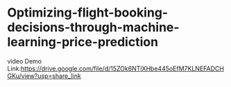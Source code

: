# Optimizing-flight-booking-decisions-through-machine-learning-price-prediction
video Demo Link:https://drive.google.com/file/d/15ZOk6NTlXHbe445oEfM7KLNEFADCHGKu/view?usp=share_link
